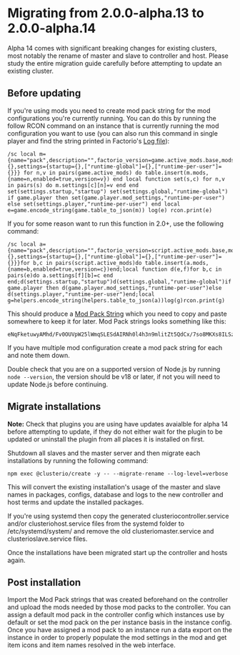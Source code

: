 # Migrating from 2.0.0-alpha.13 to 2.0.0-alpha.14

Alpha 14 comes with significant breaking changes for existing clusters, most notably the rename of master and slave to controller and host.
Please study the entire migration guide carefully before attempting to update an existing cluster.

## Before updating

If you're using mods you need to create mod pack string for the mod configurations you're currently running.
You can do this by running the follow RCON command on an instance that is currently running the mod configuration you want to use (you can also run this command in single player and find the string printed in Factorio's [Log file](https://wiki.factorio.com/Log_file)):

    /sc local m={name="pack",description="",factorio_version=game.active_mods.base,mods={},settings={startup={},["runtime-global"]={},["runtime-per-user"]={}}} for n,v in pairs(game.active_mods) do table.insert(m.mods,{name=n,enabled=true,version=v}) end local function set(s,c) for n,v in pairs(s) do m.settings[c][n]=v end end set(settings.startup,"startup") set(settings.global,"runtime-global") if game.player then set(game.player.mod_settings,"runtime-per-user") else set(settings.player,"runtime-per-user") end local e=game.encode_string(game.table_to_json(m)) log(e) rcon.print(e)

If you for some reason want to run this function in 2.0+, use the following command:

    /sc local a={name="pack",description="",factorio_version=script.active_mods.base,mods={},settings={startup={},["runtime-global"]={},["runtime-per-user"]={}}}for b,c in pairs(script.active_mods)do table.insert(a.mods,{name=b,enabled=true,version=c})end;local function d(e,f)for b,c in pairs(e)do a.settings[f][b]=c end end;d(settings.startup,"startup")d(settings.global,"runtime-global")if game.player then d(game.player.mod_settings,"runtime-per-user")else d(settings.player,"runtime-per-user")end;local g=helpers.encode_string(helpers.table_to_json(a))log(g)rcon.print(g)

This should produce a [Mod Pack String](https://forums.factorio.com/viewtopic.php?f=96&t=103578) which you need to copy and paste somewhere to keep it for later.
Mod Pack strings looks something like this:

    eNqFketuwyAMhd/Fv0OUVpW25lWmqSLESdAIRNh0l4h3n9mlitZt5QdCx/7so8MKXs8ILSzaPEEFPZKJdmEbvIgiDNpwiDaczhjpU93Vu/r+Tmpz6Anah/V7RqcJRUavO4c9tBwTVnAF5upCGJeIsYx3tvsPbQTdb0lKHYlnPJHY0+ONvcdjvW8gP1ZAyGz9KL5XINaR0yLPXEFMnu2ManSh0+6j/GOFitqXG4mjNSUidVm5wlm7JMYG7Qhl3BX8FjyqZ9vztOk+NM2fvRPaceLbzbN+UejQFFOWXzfArvk6v2HWD9ZLv5JfxA1UwsubPBaMKhHGklLO76vAwfQ=

If you have multiple mod configuration create a mod pack string for each and note them down.

Double check that you are on a supported version of Node.js by running `node --version`, the version should be v18 or later, if not you will need to update Node.js before continuing.


## Migrate installations

**Note:** Check that plugins you are using have updates avaialble for alpha 14 before attempting to update, if they do not either wait for the plugin to be updated or uninstall the plugin from all places it is installed on first.

Shutdown all slaves and the master server and then migrate each installations by running the following command:

    npm exec @clusterio/create -y -- --migrate-rename --log-level=verbose

This will convert the existing installation's usage of the master and slave names in packages, configs, database and logs to the new controller and host terms and update the installed packages.

If you're using systemd then copy the generated clusteriocontroller.service and/or clusteriohost.service files from the systemd folder to /etc/systemd/system/ and remove the old clusteriomaster.service and clusterioslave.service files.

Once the installations have been migrated start up the controller and hosts again.


## Post installation

Import the Mod Pack strings that was created beforehand on the controller and upload the mods needed by those mod packs to the controller.
You can assign a default mod pack in the controller config which instances use by default or set the mod pack on the per instance basis in the instance config.
Once you have assigned a mod pack to an instance run a data export on the instance in order to properly populate the mod settings in the mod and get item icons and item names resolved in the web interface.
